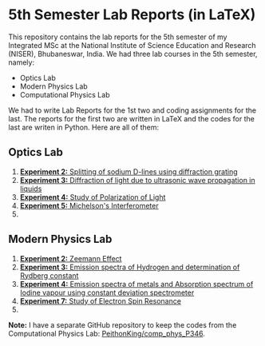 # 5th Semester Lab Reports (in LaTeX)

This repository contains the lab reports for the 5th semester of my Integrated MSc at the National Institute of Science Education and Research (NISER), Bhubaneswar, India. We had three lab courses in the 5th semester, namely:

- Optics Lab
- Modern Physics Lab
- Computational Physics Lab

We had to write Lab Reports for the 1st two and coding assignments for the last. The reports for the first two are written in LaTeX and the codes for the last are writen in Python. Here are all of them:

## Optics Lab

1. [**Experiment 2:** Splitting of sodium D-lines using diffraction grating](./Optics_Lab/Expt_2/main.pdf)
2. [**Experiment 3:** Diffraction of light due to ultrasonic wave propagation in liquids](./Optics_Lab/Expt_3/main.pdf)
3. [**Experiment 4:** Study of Polarization of Light](./Optics_Lab/Expt_4/main.pdf)
4. [**Experiment 5:** Michelson's Interferometer](./Optics_Lab/Expt_5/main.pdf)
5. 

## Modern Physics Lab

1. [**Experiment 2:** Zeemann Effect](./Modern_Physics/Expt_2/main.pdf)
2. [**Experiment 3:** Emission spectra of Hydrogen and determination of Rydberg constant](./Modern_Physics/Expt_3/main.pdf)
3. [**Experiment 4:** Emission spectra of metals and Absorption spectrum of Iodine vapour using constant deviation spectrometer](./Modern_Physics/Expt_4/main.pdf)
4. [**Experiment 7:** Study of Electron Spin Resonance](./Modern_Physics/Expt_7/main.pdf)
5. 

**Note:** I have a separate GitHub repository to keep the codes from the Computational Physics Lab: [PeithonKing/comp_phys_P346](https://github.com/PeithonKing/comp_phys_P346).
